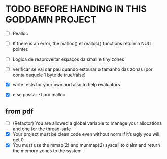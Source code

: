 # TODO BEFORE HANDING IN THIS GODDAMN PROJECT

- [ ] Realloc 
- [ ] If there is an error, the malloc() et realloc() functions return a NULL pointer.
- [ ] Lógica de reaproveitar espaços da small e tiny zones
- [ ] verificar se vai dar pau quando estourar o tamanho das zonas (por conta daquele 1 byte de true/false)
- [x] write tests for your own and also to help evaluators
- [x] e se passar -1 pro malloc


## from pdf
- [ ] (Refactor) You are allowed a global variable to manage your allocations and one for the thread-safe
- [x] Your project must be clean code even without norm if it’s ugly you will get 0.
- [x] You must use the mmap(2) and munmap(2) syscall to claim and return the memory zones to the system.
